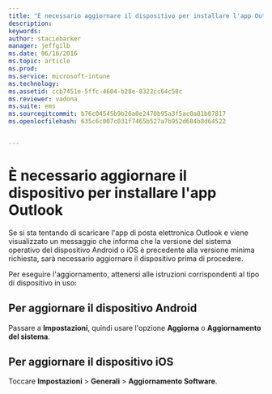 ```yaml
---
title: "È necessario aggiornare il dispositivo per installare l'app Outlook | Microsoft Intune"
description: 
keywords: 
author: staciebarker
manager: jeffgilb
ms.date: 06/16/2016
ms.topic: article
ms.prod: 
ms.service: microsoft-intune
ms.technology: 
ms.assetid: ccb7451e-5ffc-4604-b28e-8322cc64c58c
ms.reviewer: vadona
ms.suite: ems
ms.sourcegitcommit: b76c04545b9b26a0e2470b95a3f5ac0a81b07817
ms.openlocfilehash: 635c6c007c031f7465b527a7b952d684b8d64522


---
```


# È necessario aggiornare il dispositivo per installare l'app Outlook

Se si sta tentando di scaricare l'app di posta elettronica Outlook e viene visualizzato un messaggio che informa che la versione del sistema operativo del dispositivo Android o iOS è precedente alla versione minima richiesta, sarà necessario aggiornare il dispositivo prima di procedere. 

Per eseguire l'aggiornamento, attenersi alle istruzioni corrispondenti al tipo di dispositivo in uso:

## Per aggiornare il dispositivo Android
Passare a **Impostazioni**, quindi usare l'opzione **Aggiorna** o **Aggiornamento del sistema**.

## Per aggiornare il dispositivo iOS
Toccare **Impostazioni** &gt; **Generali** &gt; **Aggiornamento Software**.




<!--HONumber=Jun16_HO3-->


